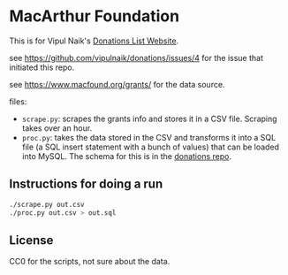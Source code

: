 # MacArthur Foundation

This is for Vipul Naik's [Donations List Website](https://github.com/vipulnaik/donations).

see https://github.com/vipulnaik/donations/issues/4
for the issue that initiated this repo.

see https://www.macfound.org/grants/ for the data source.

files:

- `scrape.py`: scrapes the grants info and stores it in a CSV file. Scraping takes over an hour.
- `proc.py`: takes the data stored in the CSV and transforms it into a SQL file (a SQL insert statement with a bunch of values) that can be loaded into MySQL. The schema for this is in the [donations repo](https://github.com/vipulnaik/donations).

## Instructions for doing a run

```bash
./scrape.py out.csv
./proc.py out.csv > out.sql
```

## License

CC0 for the scripts, not sure about the data.
